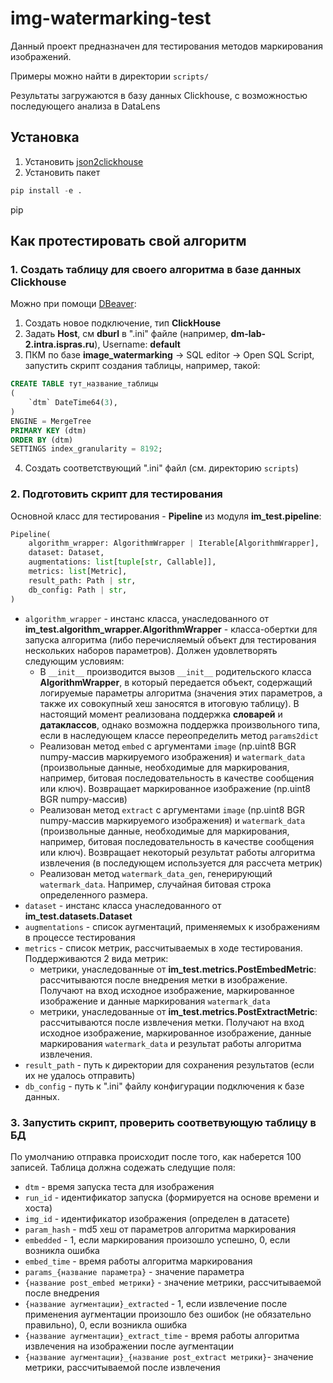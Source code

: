 # img-watermarking-test

Данный проект предназначен для тестирования методов маркирования изображений.

Примеры можно найти в директории `scripts/`

Результаты загружаются в базу данных Clickhouse, с возможностью последующего анализа в DataLens

## Установка

1. Установить [json2clickhouse](https://gitlab.ispras.ru/discopal/jsons2clickhouse)
2. Установить пакет

```python
pip install -e .
```

pip

## Как протестировать свой алгоритм

### 1. Создать таблицу для своего алгоритма в базе данных Clickhouse

Можно при помощи [DBeaver](https://dbeaver.io/):

1. Создать новое подключение, тип **ClickHouse**
2. Задать **Host**, см **dburl** в ".ini" файле (например, **dm-lab-2.intra.ispras.ru**), Username: **default**
3. ПКМ по базе **image_watermarking** -> SQL editor -> Open SQL Script, запустить скрипт создания таблицы, например, такой:

```sql
CREATE TABLE тут_название_таблицы
(
    `dtm` DateTime64(3),
)
ENGINE = MergeTree
PRIMARY KEY (dtm)
ORDER BY (dtm)
SETTINGS index_granularity = 8192;
```

4. Создать соответствующий ".ini" файл (см. директорию `scripts`)

### 2. Подготовить скрипт для тестирования

Основной класс для тестирования - **Pipeline** из модуля **im_test.pipeline**:

```python
Pipeline(
    algorithm_wrapper: AlgorithmWrapper | Iterable[AlgorithmWrapper],
    dataset: Dataset,
    augmentations: list[tuple[str, Callable]],
    metrics: list[Metric],
    result_path: Path | str,
    db_config: Path | str,
)
```

-   `algorithm_wrapper` - инстанс класса, унаследованного от **im_test.algorithm_wrapper.AlgorithmWrapper** - класса-обертки для запуска алгоритма (либо перечисляемый объект для тестирования нескольких наборов параметров). Должен удовлетворять следующим условиям:
    -   В `__init__` производится вызов `__init__` родительского класса **AlgorithmWrapper**, в который передается объект, содержащий логируемые параметры алгоритма (значения этих параметров, а также их совокупный хеш заносятся в итоговую таблицу). В настоящий момент реализована поддержка **словарей** и **датаклассов**, однако возможна поддержка произвольного типа, если в наследующем классе переопределить метод `params2dict`
    -   Реализован метод `embed` с аргументами `image` (np.uint8 BGR numpy-массив маркируемого изображения) и `watermark_data` (произвольные данные, необходимые для маркирования, например, битовая последовательность в качестве сообщения или ключ). Возвращает маркированное изображение (np.uint8 BGR numpy-массив)
    -   Реализован метод `extract` с аргументами `image` (np.uint8 BGR numpy-массив маркируемого изображения) и `watermark_data` (произвольные данные, необходимые для маркирования, например, битовая последовательность в качестве сообщения или ключ). Возвращает некоторый результат работы алгоритма извлечения (в последующем используется для рассчета метрик)
    -   Реализован метод `watermark_data_gen`, генерирующий `watermark_data`. Например, случайная битовая строка определенного размера.
-   `dataset` - инстанс класса унаследованного от **im_test.datasets.Dataset**
-   `augmentations` - список аугментаций, применяемых к изображениям в процессе тестирования
-   `metrics` - список метрик, рассчитываемых в ходе тестирования. Поддерживаются 2 вида метрик:
    -   метрики, унаследованные от **im_test.metrics.PostEmbedMetric**: рассчитываются после внедрения метки в изображение. Получают на вход исходное изображение, маркированное изображение и данные маркирования `watermark_data`
    -   метрики, унаследованные от **im_test.metrics.PostExtractMetric**: рассчитываются после извлечения метки. Получают на вход исходное изображение, маркированное изображение, данные маркирования `watermark_data` и результат работы алгоритма извлечения.
-   `result_path` - путь к директории для сохранения результатов (если их не удалось отправить)
-   `db_config` - путь к ".ini" файлу конфигурации подключения к базе данных.

### 3. Запустить скрипт, проверить соответвующую таблицу в БД

По умолчанию отправка происходит после того, как наберется 100 записей. Таблица должна содежать следущие поля:

-   `dtm` - время запуска теста для изображения
-   `run_id` - идентификатор запуска (формируется на основе времени и хоста)
-   `img_id` - идентификатор изображения (определен в датасете)
-   `param_hash` - md5 хеш от параметров алгоритма маркирования
-   `embedded` - 1, если маркирования произошло успешно, 0, если возникла ошибка
-   `embed_time` - время работы алгоритма маркирования
-   `params_{название параметра}` - значение параметра
-   `{название post_embed метрики}` - значение метрики, рассчитываемой после внедрения
-   `{название аугментации}_extracted` - 1, если извлечение после применения аугментации произошло без ошибок (не обязательно правильно), 0, если возникла ошибка
-   `{название аугментации}_extract_time` - время работы алгоритма извлечения на изображении после аугментации
-   `{название аугментации}_{название post_extract метрики}`- значение метрики, рассчитываемой после извлечения
